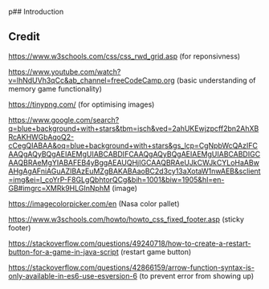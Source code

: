 p## Introduction

## Credit

https://www.w3schools.com/css/css_rwd_grid.asp (for reponsivness)

https://www.youtube.com/watch?v=lhNdUVh3qCc&ab_channel=freeCodeCamp.org (basic understanding of memory game functionality)

https://tinypng.com/ (for optimising images)

https://www.google.com/search?q=blue+background+with+stars&tbm=isch&ved=2ahUKEwjzpcff2bn2AhXBRcAKHWGbAqoQ2-cCegQIABAA&oq=blue+background+with+stars&gs_lcp=CgNpbWcQAzIFCAAQgAQyBQgAEIAEMgUIABCABDIFCAAQgAQyBQgAEIAEMgUIABCABDIGCAAQBRAeMgYIABAFEB4yBggAEAUQHjIGCAAQBRAeUJkCWJkCYLoHaABwAHgAgAFniAGuAZIBAzEuMZgBAKABAaoBC2d3cy13aXotaW1nwAEB&sclient=img&ei=l_coYrP-F8GLgQbhtorQCg&bih=1001&biw=1905&hl=en-GB#imgrc=XMRk9HLGInNphM (image)

https://imagecolorpicker.com/en (Nasa color pallet)

https://www.w3schools.com/howto/howto_css_fixed_footer.asp (sticky footer)

https://stackoverflow.com/questions/49240718/how-to-create-a-restart-button-for-a-game-in-java-script (restart game button)

https://stackoverflow.com/questions/42866159/arrow-function-syntax-is-only-available-in-es6-use-esversion-6 (to prevent error from showing up)